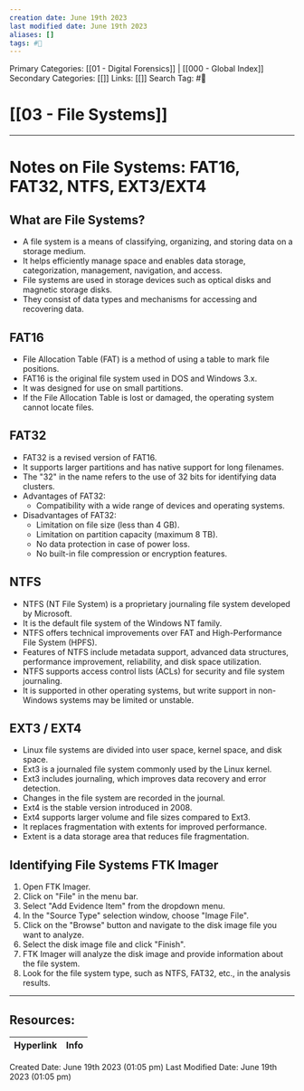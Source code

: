 ```yaml
---
creation date: June 19th 2023
last modified date: June 19th 2023
aliases: []
tags: #📖
---
```


Primary Categories: [[01 - Digital Forensics]] | [[000 - Global Index]] 
Secondary Categories: [[]] 
Links: [[]] 
Search Tag: #📖  

# [[03 - File Systems]]  
---

# Notes on File Systems: FAT16, FAT32, NTFS, EXT3/EXT4

## What are File Systems?

- A file system is a means of classifying, organizing, and storing data on a storage medium.
- It helps efficiently manage space and enables data storage, categorization, management, navigation, and access.
- File systems are used in storage devices such as optical disks and magnetic storage disks.
- They consist of data types and mechanisms for accessing and recovering data.

## FAT16

- File Allocation Table (FAT) is a method of using a table to mark file positions.
- FAT16 is the original file system used in DOS and Windows 3.x.
- It was designed for use on small partitions.
- If the File Allocation Table is lost or damaged, the operating system cannot locate files.

## FAT32

- FAT32 is a revised version of FAT16.
- It supports larger partitions and has native support for long filenames.
- The "32" in the name refers to the use of 32 bits for identifying data clusters.
- Advantages of FAT32:
  - Compatibility with a wide range of devices and operating systems.
- Disadvantages of FAT32:
  - Limitation on file size (less than 4 GB).
  - Limitation on partition capacity (maximum 8 TB).
  - No data protection in case of power loss.
  - No built-in file compression or encryption features.

## NTFS

- NTFS (NT File System) is a proprietary journaling file system developed by Microsoft.
- It is the default file system of the Windows NT family.
- NTFS offers technical improvements over FAT and High-Performance File System (HPFS).
- Features of NTFS include metadata support, advanced data structures, performance improvement, reliability, and disk space utilization.
- NTFS supports access control lists (ACLs) for security and file system journaling.
- It is supported in other operating systems, but write support in non-Windows systems may be limited or unstable.

## EXT3 / EXT4

- Linux file systems are divided into user space, kernel space, and disk space.
- Ext3 is a journaled file system commonly used by the Linux kernel.
- Ext3 includes journaling, which improves data recovery and error detection.
- Changes in the file system are recorded in the journal.
- Ext4 is the stable version introduced in 2008.
- Ext4 supports larger volume and file sizes compared to Ext3.
- It replaces fragmentation with extents for improved performance.
- Extent is a data storage area that reduces file fragmentation.

## Identifying File Systems FTK Imager

1. Open FTK Imager.
2. Click on "File" in the menu bar.
3. Select "Add Evidence Item" from the dropdown menu.
4. In the "Source Type" selection window, choose "Image File".
5. Click on the "Browse" button and navigate to the disk image file you want to analyze.
6. Select the disk image file and click "Finish".
7. FTK Imager will analyze the disk image and provide information about the file system.
8. Look for the file system type, such as NTFS, FAT32, etc., in the analysis results.


___

## Resources:

| Hyperlink | Info |
| --------- | ---- |


Created Date: June 19th 2023 (01:05 pm) 
Last Modified Date: June 19th 2023 (01:05 pm)
